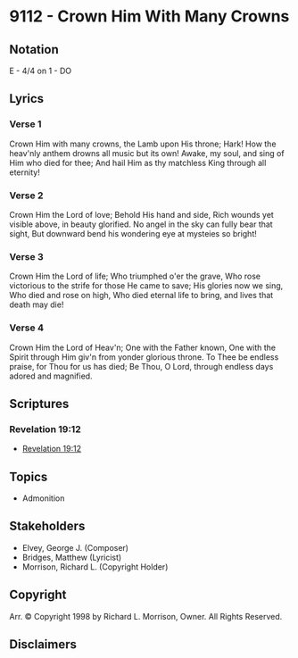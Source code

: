 # 9112 - Crown Him With Many Crowns

## Notation

E - 4/4 on 1 - DO

## Lyrics

### Verse 1

Crown Him with many crowns, the Lamb upon His throne; Hark! How the heav'nly anthem drowns all music but its own! Awake, my soul, and sing of Him who died for thee; And hail Him as thy matchless King through all eternity!

### Verse 2

Crown Him the Lord of love; Behold His hand and side, Rich wounds yet visible above, in beauty glorified. No angel in the sky can fully bear that sight, But downward bend his wondering eye at mysteies so bright!

### Verse 3

Crown Him the Lord of life; Who triumphed o'er the grave, Who rose victorious to the strife for those He came to save; His glories now we sing, Who died and rose on high, Who died eternal life to bring, and lives that death may die!

### Verse 4

Crown Him the Lord of Heav'n; One with the Father known, One with the Spirit through Him giv'n from yonder glorious throne. To Thee be endless praise, for Thou for us has died; Be Thou, O Lord, through endless days adored and magnified.


## Scriptures

### Revelation 19:12

- [Revelation 19:12](https://www.biblegateway.com/passage/?search=Revelation%2019%3A12)


## Topics

- Admonition

## Stakeholders

- Elvey, George J. (Composer)
- Bridges, Matthew (Lyricist)
- Morrison, Richard L. (Copyright Holder)

## Copyright

Arr. © Copyright 1998 by Richard L. Morrison, Owner. All Rights Reserved.


## Disclaimers


